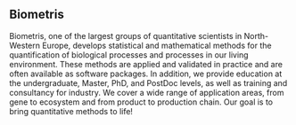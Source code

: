 ## Biometris

Biometris, one of the largest groups of quantitative scientists in North-Western Europe, develops statistical and mathematical methods for the quantification of biological processes and processes in our living environment. These methods are applied and validated in practice and are often available as software packages. In addition, we provide education at the undergraduate, Master, PhD, and PostDoc levels, as well as training and consultancy for industry. We cover a wide range of application areas, from gene to ecosystem and from product to production chain. Our goal is to bring quantitative methods to life!

